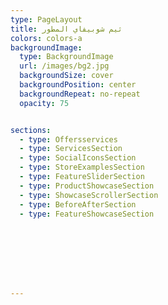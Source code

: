 ```yaml
---
type: PageLayout
title: ثيم شوبيفاي المطور
colors: colors-a
backgroundImage:
  type: BackgroundImage
  url: /images/bg2.jpg
  backgroundSize: cover
  backgroundPosition: center
  backgroundRepeat: no-repeat
  opacity: 75


sections:
  - type: Offersservices
  - type: ServicesSection
  - type: SocialIconsSection
  - type: StoreExamplesSection      
  - type: FeatureSliderSection
  - type: ProductShowcaseSection
  - type: ShowcaseScrollerSection
  - type: BeforeAfterSection
  - type: FeatureShowcaseSection



  




---
```

